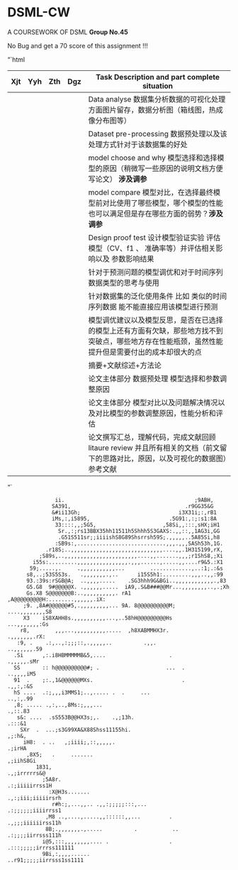 # DSML-CW
A COURSEWORK OF DSML   **Group No.45**

No Bug  and get a 70 score of this assignment !!!

“`html

| Xjt  | Yyh  | Zth  | Dgz  | Task Description and part complete situation                 |
| :--: | :--: | :--: | :--: | ------------------------------------------------------------ |
|      |      |      |      | Data analyse 数据集分析数据的可视化处理方面图片留存，数据分析图（箱线图，热成像分布图等） |
|      |      |      |      | Dataset pre-processing 数据预处理以及该处理方式针对于该数据集的好处 |
|      |      |      |      | model choose and why 模型选择和选择模型的原因（稍微写一些原因的说明文档方便写论文） **涉及调参** |
|      |      |      |      | model compare 模型对比，在选择最终模型前对比使用了哪些模型，哪个模型的性能也可以满足但是存在哪些方面的弱势？**涉及调参** |
|      |      |      |      | Design proof  test 设计模型验证实验 评估模型（CV、f1 、 准确率等）并评估相关影响以及 参数影响结果 |
|      |      |      |      | 针对于预测问题的模型调优和对于时间序列数据类型的思考与使用   |
|      |      |      |      | 针对数据集的泛化使用条件  比如 类似的时间序列数据 能不能直接应用该模型进行预测 |
|      |      |      |      | 模型调优建议以及模型反思，是否在已选择的模型上还有方面有欠缺，那些地方找不到突破点，哪些地方存在性能瓶颈，虽然性能提升但是需要付出的成本却很大的点 |
|      |      |      |      | 摘要+文献综述+方法论                                         |
|      |      |      |      | 论文主体部分  数据预处理 模型选择和参数调整原因              |
|      |      |      |      | 论文主体部分  模型对比以及问题解决情况以及对比模型的参数调整原因，性能分析和评估 |
|      |      |      |      | 论文撰写汇总，理解代码，完成文献回顾litaure review 并且所有相关的文档（前文留下的思路对比，原因，以及可视化的数据图）参考文献 |

“`

                   ii.                                         ;9ABH,          
                  SA391,                                    .r9GG35&G          
                  &#ii13Gh;                               i3X31i;:,rB1         
                  iMs,:,i5895,                         .5G91:,:;:s1:8A         
                   33::::,,;5G5,                     ,58Si,,:::,sHX;iH1        
                    Sr.,:;rs13BBX35hh11511h5Shhh5S3GAXS:.,,::,,1AG3i,GG        
                    .G51S511sr;;iiiishS8G89Shsrrsh59S;.,,,,,..5A85Si,h8        
                   :SB9s:,............................,,,.,,,SASh53h,1G.       
                .r18S;..,,,,,,,,,,,,,,,,,,,,,,,,,,,,,....,,.1H315199,rX,       
              ;S89s,..,,,,,,,,,,,,,,,,,,,,,,,....,,.......,,,;r1ShS8,;Xi       
            i55s:.........,,,,,,,,,,,,,,,,.,,,......,.....,,....r9&5.:X1       
           59;.....,.     .,,,,,,,,,,,...        .............,..:1;.:&s       
          s8,..;53S5S3s.   .,,,,,,,.,..      i15S5h1:.........,,,..,,:99       
          93.:39s:rSGB@A;  ..,,,,.....    .SG3hhh9G&BGi..,,,,,,,,,,,,.,83      
          G5.G8  9#@@@@@X. .,,,,,,.....  iA9,.S&B###@@Mr...,,,,,,,,..,.;Xh     
          Gs.X8 S@@@@@@@B:..,,,,,,,,,,. rA1 ,A@@@@@@@@@H:........,,,,,,.iX:    
         ;9. ,8A#@@@@@@#5,.,,,,,,,,,... 9A. 8@@@@@@@@@@M;    ....,,,,,,,,S8    
         X3    iS8XAHH8s.,,,,,,,,,,...,..58hH@@@@@@@@@Hs       ...,,,,,,,:Gs   
        r8,        ,,,...,,,,,,,,,,.....  ,h8XABMMHX3r.          .,,,,,,,.rX:       
       :9, .    .:,..,:;;;::,.,,,,,..          .,,.               ..,,,,,,.59  
      .Si      ,:.i8HBMMMMMB&5,....                    .            .,,,,,.sMr
      SS       :: h@@@@@@@@@@#; .                     ...  .         ..,,,,iM5
      91  .    ;:.,1&@@@@@@MXs.                            .          .,,:,:&S
      hS ....  .:;,,,i3MMS1;..,..... .  .     ...                     ..,:,.99
      ,8; ..... .,:,..,8Ms:;,,,...                                     .,::.83
       s&: ....  .sS553B@@HX3s;,.    .,;13h.                            .:::&1
        SXr  .  ...;s3G99XA&X88Shss11155hi.                             ,;:h&,
         iH8:  . ..   ,;iiii;,::,,,,,.                                 .;irHA  
          ,8X5;   .     .......                                       ,;iihS8Gi
             1831,                                                 .,;irrrrrs&@
               ;5A8r.                                            .:;iiiiirrss1H
                 :X@H3s.......                                .,:;iii;iiiiirsrh
                  r#h:;,...,,.. .,,:;;;;;:::,...              .:;;;;;;iiiirrss1
                ,M8 ..,....,.....,,::::::,,...         .     .,;;;iiiiiirss11h
                8B;.,,,,,,,.,.....          .           ..   .:;;;;iirrsss111h
               i@5,:::,,,,,,,,.... .                   . .:::;;;;;irrrss111111
               9Bi,:,,,,......                        ..r91;;;;;iirrsss1ss1111

